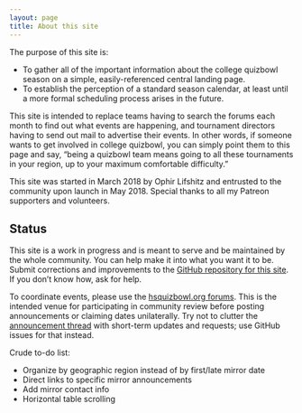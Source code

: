 ```yaml
---
layout: page
title: About this site
---
```


The purpose of this site is:

* To gather all of the important information about the college quizbowl season on a simple, easily-referenced central landing page.
* To establish the perception of a standard season calendar, at least until a more formal scheduling process arises in the future.

This site is intended to replace teams having to search the forums each month to find out what events are happening, and tournament directors having to send out mail to advertise their events. In other words, if someone wants to get involved in college quizbowl, you can simply point them to this page and say, “being a quizbowl team means going to all these tournaments in your region, up to your maximum comfortable difficulty.”

This site was started in March 2018 by Ophir Lifshitz and entrusted to the community upon launch in May 2018. Special thanks to all my Patreon supporters and volunteers.

## Status

This site is a work in progress and is meant to serve and be maintained by the whole community. You can help make it into what you want it to be. Submit corrections and improvements to the [GitHub repository for this site](https://github.com/quizbowl/collegecalendar). If you don’t know how, ask for help.

To coordinate events, please use the [hsquizbowl.org forums](http://www.hsquizbowl.org/forums/viewforum.php?f=34). This is the intended venue for participating in community review before posting announcements or claiming dates unilaterally. Try not to clutter the [announcement thread]() with short-term updates and requests; use GitHub issues for that instead.

Crude to-do list:

* Organize by geographic region instead of by first/late mirror date
* Direct links to specific mirror announcements
* Add mirror contact info
* Horizontal table scrolling
